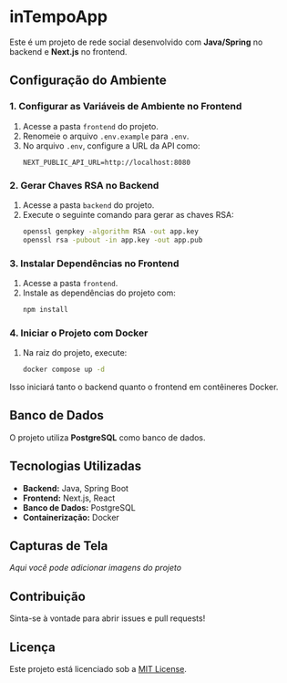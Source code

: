 # inTempoApp

Este é um projeto de rede social desenvolvido com **Java/Spring** no backend e **Next.js** no frontend.

## Configuração do Ambiente

### 1. Configurar as Variáveis de Ambiente no Frontend

1. Acesse a pasta `frontend` do projeto.
2. Renomeie o arquivo `.env.example` para `.env`.
3. No arquivo `.env`, configure a URL da API como:
   ```env
   NEXT_PUBLIC_API_URL=http://localhost:8080
   ```

### 2. Gerar Chaves RSA no Backend

1. Acesse a pasta `backend` do projeto.
2. Execute o seguinte comando para gerar as chaves RSA:
   ```sh
   openssl genpkey -algorithm RSA -out app.key
   openssl rsa -pubout -in app.key -out app.pub
   ```

### 3. Instalar Dependências no Frontend

1. Acesse a pasta `frontend`.
2. Instale as dependências do projeto com:
   ```sh
   npm install
   ```

### 4. Iniciar o Projeto com Docker

1. Na raiz do projeto, execute:
   ```sh
   docker compose up -d
   ```

Isso iniciará tanto o backend quanto o frontend em contêineres Docker.

## Banco de Dados

O projeto utiliza **PostgreSQL** como banco de dados.

## Tecnologias Utilizadas

- **Backend:** Java, Spring Boot
- **Frontend:** Next.js, React
- **Banco de Dados:** PostgreSQL
- **Containerização:** Docker

## Capturas de Tela

_Aqui você pode adicionar imagens do projeto_

## Contribuição

Sinta-se à vontade para abrir issues e pull requests!

## Licença

Este projeto está licenciado sob a [MIT License](LICENSE).

